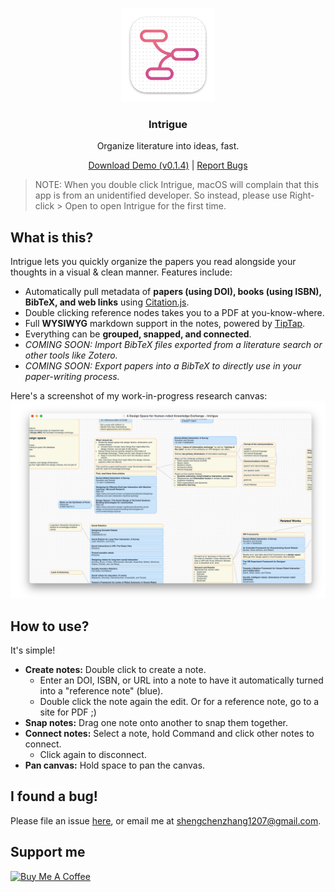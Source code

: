 <p align="center" style="pointer-events: none;">
  <img src="./build/icons/128x128@2x.png" width="150px">
</p>
<h3 align="center">Intrigue</h3>
<p align="center">Organize literature into ideas, fast.</p>
<p align="center">
  <a href="https://github.com/shaunabanana/intrigue/releases/tag/v0.1.4">Download Demo (v0.1.4)</a> | <a href="https://github.com/shaunabanana/intrigue/issues">Report Bugs</a>
</p>

> NOTE: When you double click Intrigue, macOS will complain that this app is from an unidentified developer. So instead, please use Right-click > Open to open Intrigue for the first time.

## What is this?
Intrigue lets you quickly organize the papers you read alongside your thoughts in a visual & clean manner.
Features include:
* Automatically pull metadata of **papers (using DOI), books (using ISBN), BibTeX, and web links** using [Citation.js](https://citation.js.org).
* Double clicking reference nodes takes you to a PDF at you-know-where.
* Full **WYSIWYG** markdown support in the notes, powered by [TipTap](https://www.tiptap.dev).
* Everything can be **grouped, snapped, and connected**.
* _COMING SOON: Import BibTeX files exported from a literature search or other tools like Zotero._
* _COMING SOON: Export papers into a BibTeX to directly use in your paper-writing process._

Here's a screenshot of my work-in-progress research canvas:
![A screenshot of the app.](./assets/screenshot.png)

## How to use?
It's simple!
* **Create notes:** Double click to create a note.
  * Enter an DOI, ISBN, or URL into a note to have it automatically turned into a "reference note" (blue).
  * Double click the note again the edit. Or for a reference note, go to a site for PDF ;)
* **Snap notes:** Drag one note onto another to snap them together.
* **Connect notes:** Select a note, hold Command and click other notes to connect.
  * Click again to disconnect.
* **Pan canvas:** Hold space to pan the canvas.

## I found a bug!
Please file an issue [here](https://github.com/shaunabanana/intrigue/issues), or email me at shengchenzhang1207@gmail.com.

## Support me
<a href="https://www.buymeacoffee.com/shengchen" target="_blank"><img src="https://cdn.buymeacoffee.com/buttons/default-orange.png" alt="Buy Me A Coffee" height="41" width="174"></a>
